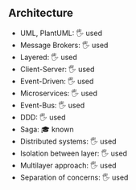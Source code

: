 ## Architecture

- UML, PlantUML: 🖐️ used
- Message Brokers: 🖐️ used
- Layered: 🖐️ used
- Client-Server: 🖐️ used
- Event-Driven: 🖐️ used
- Microservices: 🖐️ used
- Event-Bus: 🖐️ used
- DDD: 🖐️ used
- Saga: 🎓 known
- Distributed systems: 🖐️ used
- Isolation between layer: 🖐️ used
- Multilayer approach: 🖐️ used
- Separation of concerns: 🖐️ used